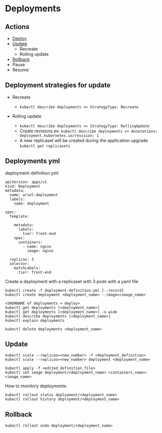 # Deployments

## Actions
- [Deploy](https://github.com/Ariel-Yu/knowledge-bases/blob/master/kubernetes/deployments.md#deployments-yml)
- [Update](https://github.com/Ariel-Yu/knowledge-bases/blob/master/kubernetes/deployments.md#update)
    - Recreate
    - Rolling update  
- [Rollback](https://github.com/Ariel-Yu/knowledge-bases/blob/master/kubernetes/deployments.md#rollback)
- Pause
- Resume

## Deployment strategies for update
- Recreate
    - `kubectl describe deployments >> StrategyType: Recreate`

- Rolling update
    - `kubectl describe deployments >> StrategyType: RollingUpdate`
    - Create revisions ex: `kubectl describe deployments >> Annotations: deployment.kubernetes.io/revision: 1`
    - A new replicaset will be created during the application upgrade `kubectl get replicasets`
    
## Deployments yml

deployment-definition.yml
```
apiVersion: apps/v1
kind: Deployment
metadata:
  name: ariel-deployment
  labels:
    name: deployment

spec:
  template:

    metadata:
      labels:
        tier: front-end
    spec:
      containers:
        - name: nginx
          image: nginx

  replicas: 3
  selector:
    matchLabels:
      tier: front-end
```

Create a deployment with a replicaset with 3 pods with a yaml file
```
kubectl create -f deployment-definition.yml [--record]
kubectl create deployment <deployment_name> --image=<image_name>

<SHORNAME of deployments = deploy>
kubectl get deployments [<deployment_name>]
kubectl get deployments [<deployment_name>] -o wide
kubectl describe deployments [<deployment_name>]
kubectl explain deployments

kubectl delete deployments <deployment_name>
```

## Update

```
kubectl scale --replicas=<new_number> -f <deployment_definition>
kubectl scale --replicas=<new_number> deployment <deployment_name>

kubectl apply -f <edited_definition_file>
kubectl set image deployment/<deployment_name> <containers_name>: <image_name>
```

How to monitory deployments:
```
kubectl rollout status deployment/<deployment_name>
kubectl rollout history deployment/<deployment_name>
```

## Rollback

```
kubectl rollout undo deployment/<deployment_name>
```
